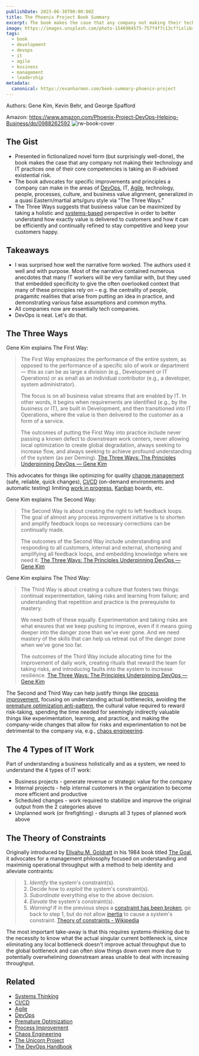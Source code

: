 ```yaml
---
publishDate: 2023-06-30T00:00:00Z
title: The Phoenix Project Book Summary
excerpt: The book makes the case that any company not making their technology and IT practices one of their core competencies is taking an ill-advised existential risk.
image: https://images.unsplash.com/photo-1546984575-757f4f7c13cf?ixlib=rb-4.0.3&ixid=M3wxMjA3fDB8MHxwaG90by1wYWdlfHx8fGVufDB8fHx8fA%3D%3D&auto=format&fit=crop&w=2070&q=80
tags:
  - book
  - development
  - devops
  - it
  - agile
  - business
  - management
  - leadership
metadata:
  canonical: https://evanharmon.com/book-summary-phoenix-project
---
```


Authors: Gene Kim, Kevin Behr, and George Spafford

Amazon: <https://www.amazon.com/Phoenix-Project-DevOps-Helping-Business/dp/0988262592>
![rw-book-cover](https://images-na.ssl-images-amazon.com/images/I/51zDZ1s4hCL._SL200_.jpg)

## The Gist

- Presented in fictionalized novel form (but surprisingly well-done), the book makes the case that any company not making their technology and IT practices one of their core competencies is taking an ill-advised existential risk.
- The book advocates for specific improvements and principles a company can make in the areas of [DevOps](https://en.wikipedia.org/wiki/DevOps), IT, [Agile](https://en.wikipedia.org/wiki/Agile), technology, people, processes, culture, and business value alignment, generalized in a quasi Eastern/martial arts/guru style via "The Three Ways."
- The Three Ways suggests that business value can be maximized by taking a holistic and [systems-based](https://en.wikipedia.org/wiki/Systems_thinking) perspective in order to better understand how exactly value is delivered to customers and how it can be efficiently and continually refined to stay competitive and keep your customers happy.

## Takeaways

- I was surprised how well the narrative form worked. The authors used it well and with purpose. Most of the narrative contained numerous anecdotes that many IT workers will be very familiar with, but they used that embedded specificity to give the often overlooked context that many of these principles rely on – e.g. the centrality of people, pragamitc realities that arise from putting an idea in practice, and demonstrating various false assumptions and common myths.
- All companies now are essentially tech companies.
- DevOps is neat. Let's do that.

## The Three Ways

Gene Kim explains The First Way:

> The First Way emphasizes the performance of the entire system, as opposed to the performance of a specific silo of work or department — this as can be as large a division (e.g., Development or IT Operations) or as small as an individual contributor (e.g., a developer, system administrator).
>
> The focus is on all business value streams that are enabled by IT. In other words, it begins when requirements are identified (e.g., by the business or IT), are built in Development, and then transitioned into IT Operations, where the value is then delivered to the customer as a form of a service.
>
> The outcomes of putting the First Way into practice include never passing a known defect to downstream work centers, never allowing local optimization to create global degradation, always seeking to increase flow, and always seeking to achieve profound understanding of the system (as per Deming).
> [The Three Ways: The Principles Underpinning DevOps — Gene Kim](https://itrevolution.com/articles/the-three-ways-principles-underpinning-devops/)

This advocates for things like optimizing for quality [change management](https://en.wikipedia.org/wiki/Change_management) (safe, reliable, quick changes), [CI/CD](https://en.wikipedia.org/wiki/CI/CD) (on-demand environments and automatic testing) limiting [work in progress](https://en.wikipedia.org/wiki/Work_in_process), [Kanban](https://en.wikipedia.org/wiki/Kanban) boards, etc.

Gene Kim explains The Second Way:

> The Second Way is about creating the right to left feedback loops. The goal of almost any process improvement initiative is to shorten and amplify feedback loops so necessary corrections can be continually made.
>
> The outcomes of the Second Way include understanding and responding to all customers, internal and external, shortening and amplifying all feedback loops, and embedding knowledge where we need it.
> [The Three Ways: The Principles Underpinning DevOps — Gene Kim](https://itrevolution.com/articles/the-three-ways-principles-underpinning-devops/)

Gene Kim explains The Third Way:

> The Third Way is about creating a culture that fosters two things: continual experimentation, taking risks and learning from failure; and understanding that repetition and practice is the prerequisite to mastery.
>
> We need both of these equally. Experimentation and taking risks are what ensures that we keep pushing to improve, even if it means going deeper into the danger zone than we’ve ever gone. And we need mastery of the skills that can help us retreat out of the danger zone when we’ve gone too far.
>
> The outcomes of the Third Way include allocating time for the improvement of daily work, creating rituals that reward the team for taking risks, and introducing faults into the system to increase resilience.
> [The Three Ways: The Principles Underpinning DevOps — Gene Kim](https://itrevolution.com/articles/the-three-ways-principles-underpinning-devops/)

The Second and Third Way can help justify things like [process improvement](https://www.forbes.com/advisor/business/what-is-process-improvement/), focusing on understanding actual bottlenecks, avoiding the [premature optimization anti-pattern](https://thiagoricieri.medium.com/anti-patterns-by-example-premature-optimization-f46056dd1e39), the cultural value required to reward risk-taking, spending the time needed for seemingly indirectly valuable things like experimentation, learning, and practice, and making the company-wide changes that allow for risks and experimentation to not be detrimental to the company via, e.g., [chaos engineering](https://en.wikipedia.org/wiki/Chaos_engineering).

## The 4 Types of IT Work

Part of understanding a business holistically and as a system, we need to understand the 4 types of IT work:

- Business projects - generate revenue or strategic value for the company
- Internal projects - help internal customers in the organization to become more efficient and productive
- Scheduled changes - work required to stabilize and improve the original output from the 2 categories above
- Unplanned work (or firefighting) - disrupts all 3 types of planned work above

## The Theory of Constraints

Originally introduced by [Eliyahu M. Goldratt](https://en.wikipedia.org/wiki/Eliyahu_M._Goldratt 'Eliyahu M. Goldratt') in his 1984 book titled [The Goal](<https://en.wikipedia.org/wiki/The_Goal_(novel)> 'The Goal (novel)'), it advocates for a management philosophy focused on understanding and maximinig operational throughput with a method to help identity and alleviate contraints:

> 1. *Identify* the system's constraint(s).
> 2. Decide how to *exploit* the system's constraint(s).
> 3. *Subordinate* everything else to the above decision.
> 4. *Elevate* the system's constraint(s).
> 5. *Warning!* If in the previous steps a [constraint has been broken](https://en.wikipedia.org/wiki/Theory_of_constraints?cmdf=Theory+of+Constraints%3A#Breaking_a_constraint), go back to step 1, but do not allow [inertia](https://en.wikipedia.org/wiki/Inertia 'Inertia') to cause a system's constraint.
>    [Theory of constraints - Wikipedia](https://en.wikipedia.org/wiki/theory_of_constraints?cmdf=theory+of+constraints%3a)

The most important take-away is that this requires systems-thinking due to the necessity to know what the actual singular current bottleneck is, since eliminating any local bottleneck doesn't improve actual throughput due to the global bottleneck and can often slow things down even more due to potentially overwhelming downstream areas unable to deal with increasing throughput.

## Related

- [Systems Thinking](https://en.wikipedia.org/wiki/Systems_thinking)
- [CI/CD](https://en.wikipedia.org/wiki/CI/CD)
- [Agile](https://en.wikipedia.org/wiki/Agile)
- [DevOps](https://en.wikipedia.org/wiki/DevOps)
- [Premature Optimization](https://thiagoricieri.medium.com/anti-patterns-by-example-premature-optimization-f46056dd1e39)
- [Process Improvement](https://www.forbes.com/advisor/business/what-is-process-improvement/)
- [Chaos Engineering](https://en.wikipedia.org/wiki/Chaos_engineering)
- [The Unicorn Project](https://www.amazon.com/Unicorn-Project-Developers-Disruption-Thriving-ebook/dp/B07QT9QR41)
- [The DevOps Handbook](https://www.amazon.com/DevOps-Handbook-World-Class-Reliability-Organizations/dp/1950508404)
